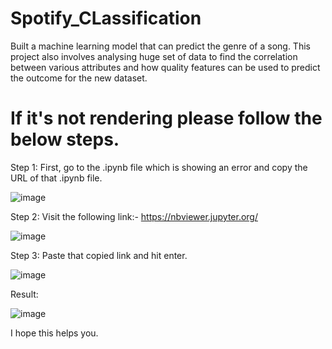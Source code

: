 # Spotify_CLassification
Built a machine learning model that can predict the genre of a song. This project also involves analysing huge set of data to find the correlation between various attributes and how quality features can be used to predict the outcome for the new dataset.

# If it's not rendering please follow the below steps.

Step 1:
First, go to the .ipynb file which is showing an error and copy the URL of that .ipynb file.

![image](https://github.com/SABArishbabu26/Spotify_CLassification/assets/100365405/d969e737-922a-460a-81a4-cae02c121904)

Step 2:
Visit the following link:- https://nbviewer.jupyter.org/

![image](https://github.com/SABArishbabu26/Spotify_CLassification/assets/100365405/f6b4f70a-c098-4d46-a337-d98af75a4f21)

Step 3:
Paste that copied link and hit enter.

![image](https://github.com/SABArishbabu26/Spotify_CLassification/assets/100365405/10ed0c8c-8d47-40cb-af26-0810b552c44b)

Result:

![image](https://github.com/SABArishbabu26/Spotify_CLassification/assets/100365405/7cbfb117-68b1-42f9-b1d0-7c12fd0a127d)


I hope this helps you.
